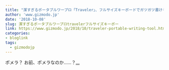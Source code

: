 ```yaml
---
title: "潔すぎるポータブルワープロ「Traveler」、フルサイズキーボードでガツガツ書けそう"
author: 'www.gizmodo.jp'
date: '2018-10-08'
slug: 潔すぎるポータブルワープロtravelerフルサイズキーボー
link: https://www.gizmodo.jp/2018/10/traveler-portable-writing-tool.html
categories:
- bloglink
tags:
  - gizmodojp
---
```


ポメラ？ お前、ポメラなのか……？[... <i class="fas fa-external-link-alt"></i>](https://www.gizmodo.jp/2018/10/traveler-portable-writing-tool.html)


